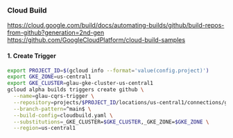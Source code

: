 ### Cloud Build

    
https://cloud.google.com/build/docs/automating-builds/github/build-repos-from-github?generation=2nd-gen
https://github.com/GoogleCloudPlatform/cloud-build-samples
    
#### 1. Create Trigger
```bash
export PROJECT_ID=$(gcloud info --format='value(config.project)')
export GKE_ZONE=us-central1
export GKE_CLUSTER=glau-gke-cluster-us-central1
gcloud alpha builds triggers create github \
  --name=glau-cqrs-trigger \
  --repository=projects/$PROJECT_ID/locations/us-central1/connections/github-gmflau/repositories/gmflau-redis-microservices-cqrs-demo \
  --branch-pattern=^main$ \
  --build-config=cloudbuild.yaml \
  --substitutions=_GKE_CLUSTER=$GKE_CLUSTER,_GKE_ZONE=$GKE_ZONE \
  --region=us-central1
```

